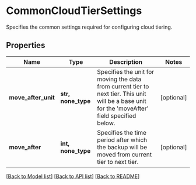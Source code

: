 # CommonCloudTierSettings

Specifies the common settings required for configuring cloud tiering.

## Properties
Name | Type | Description | Notes
------------ | ------------- | ------------- | -------------
**move_after_unit** | **str, none_type** | Specifies the unit for moving the data from current tier to next tier. This unit will be a base unit for the &#39;moveAfter&#39; field specified below. | [optional] 
**move_after** | **int, none_type** | Specifies the time period after which the backup will be moved from current tier to next tier. | [optional] 

[[Back to Model list]](../README.md#documentation-for-models) [[Back to API list]](../README.md#documentation-for-api-endpoints) [[Back to README]](../README.md)


